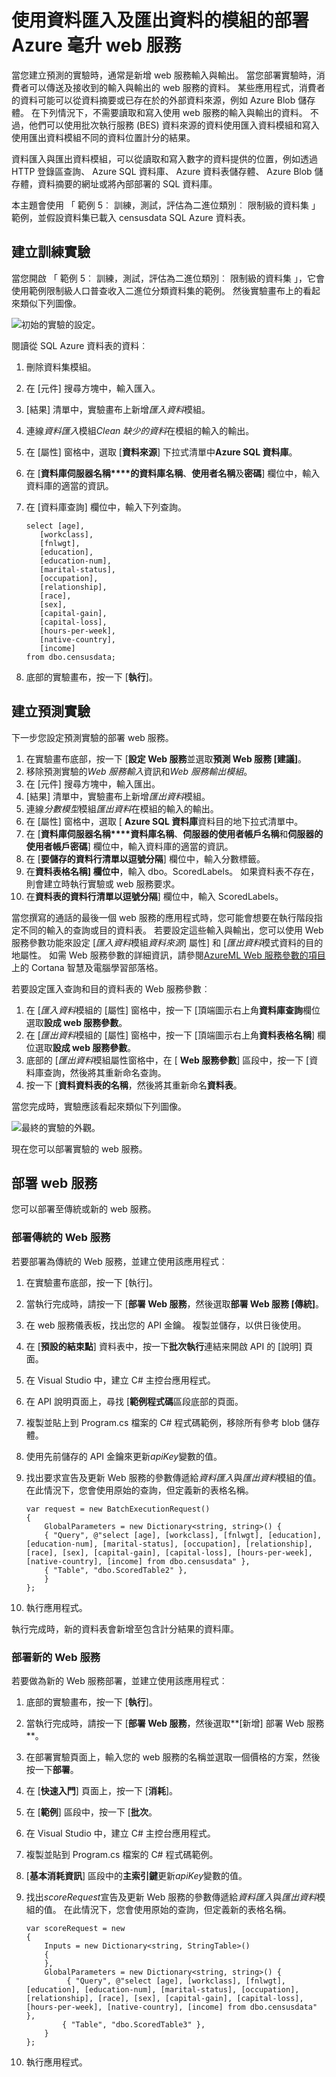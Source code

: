 <properties
    pageTitle="部署 Azure 毫升 web 服務的資料匯入及匯出資料的模組 |Microsoft Azure"
    description="瞭解如何傳送和接收來自 web 服務的資料使用的資料匯入與匯出資料的模組。"
    services="machine-learning"
    documentationCenter=""
    authors="vDonGlover"
    manager="raymondlaghaeian"
    editor=""/>

<tags
    ms.service="machine-learning"
    ms.workload="data-services"
    ms.tgt_pltfrm="na"
    ms.devlang="na"
    ms.topic="article"
    ms.date="08/12/2016"
    ms.author="v-donglo"/>



# <a name="deploying-azure-ml-web-services-that-use-data-import-and-data-export-modules"></a>使用資料匯入及匯出資料的模組的部署 Azure 毫升 web 服務 

當您建立預測的實驗時，通常是新增 web 服務輸入與輸出。 當您部署實驗時，消費者可以傳送及接收到的輸入與輸出的 web 服務的資料。 某些應用程式，消費者的資料可能可以從資料摘要或已存在於的外部資料來源，例如 Azure Blob 儲存體。 在下列情況下，不需要讀取和寫入使用 web 服務的輸入與輸出的資料。 不過，他們可以使用批次執行服務 (BES) 資料來源的資料使用匯入資料模組和寫入使用匯出資料模組不同的資料位置計分的結果。

資料匯入與匯出資料模組，可以從讀取和寫入數字的資料提供的位置，例如透過 HTTP 登錄區查詢、 Azure SQL 資料庫、 Azure 資料表儲存體、 Azure Blob 儲存體，資料摘要的網址或將內部部署的 SQL 資料庫。

本主題會使用 「 範例 5︰ 訓練，測試，評估為二進位類別︰ 限制級的資料集 」 範例，並假設資料集已載入 censusdata SQL Azure 資料表。

## <a name="create-the-training-experiment"></a>建立訓練實驗 
 
當您開啟 「 範例 5︰ 訓練，測試，評估為二進位類別︰ 限制級的資料集 」，它會使用範例限制級人口普查收入二進位分類資料集的範例。 然後實驗畫布上的看起來類似下列圖像。

![初始的實驗的設定。](./media/machine-learning-web-services-that-use-import-export-modules/initial-look-of-experiment.png)
  

閱讀從 SQL Azure 資料表的資料︰

1.  刪除資料集模組。
2.  在 [元件] 搜尋方塊中，輸入匯入。
3.  [結果] 清單中，實驗畫布上新增*匯入資料*模組。
4.  連線*資料匯入*模組*Clean 缺少的資料*在模組的輸入的輸出。
5.  在 [屬性] 窗格中，選取 [**資料來源**] 下拉式清單中**Azure SQL 資料庫**。
6.  在 [**資料庫伺服器名稱****的資料庫名稱**、**使用者名稱**及**密碼**] 欄位中，輸入資料庫的適當的資訊。
7.  在 [資料庫查詢] 欄位中，輸入下列查詢。

        select [age],
           [workclass],
           [fnlwgt],
           [education],
           [education-num],
           [marital-status],
           [occupation],
           [relationship],
           [race],
           [sex],
           [capital-gain],
           [capital-loss],
           [hours-per-week],
           [native-country],
           [income]
        from dbo.censusdata;

8.  底部的實驗畫布，按一下 [**執行**]。

## <a name="create-the-predictive-experiment"></a>建立預測實驗

下一步您設定預測實驗的部署 web 服務。

1.  在實驗畫布底部，按一下 [**設定 Web 服務**並選取**預測 Web 服務 [建議]**。
2.  移除預測實驗的*Web 服務輸入*資訊和*Web 服務輸出模組*。 
3.  在 [元件] 搜尋方塊中，輸入匯出。
4.  [結果] 清單中，實驗畫布上新增*匯出資料*模組。
5.  連線*分數模型*模組*匯出資料*在模組的輸入的輸出。 
6.  在 [屬性] 窗格中，選取 [ **Azure SQL 資料庫**資料目的地下拉式清單中。
7.  在 [**資料庫伺服器名稱****資料庫名稱**、**伺服器的使用者帳戶名稱**和**伺服器的使用者帳戶密碼**] 欄位中，輸入資料庫的適當的資訊。
8.  在 [**要儲存的資料行清單以逗號分隔**] 欄位中，輸入分數標籤。
9.  在**資料表格名稱] 欄位中**，輸入 dbo。ScoredLabels。 如果資料表不存在，則會建立時執行實驗或 web 服務要求。
10. 在**資料表的資料行清單以逗號分隔**] 欄位中，輸入 ScoredLabels。

當您撰寫的通話的最後一個 web 服務的應用程式時，您可能會想要在執行階段指定不同的輸入的查詢或目的資料表。 若要設定這些輸入與輸出，您可以使用 Web 服務參數功能來設定 [*匯入資料*模組*資料來源*] 屬性] 和 [*匯出資料*模式資料的目的地屬性。  如需 Web 服務參數的詳細資訊，請參閱[AzureML Web 服務參數的項目](https://blogs.technet.microsoft.com/machinelearning/2014/11/25/azureml-web-service-parameters/)上的 Cortana 智慧及電腦學習部落格。

若要設定匯入查詢和目的資料表的 Web 服務參數︰

1.  在 [*匯入資料*模組的 [屬性] 窗格中，按一下 [頂端圖示右上角**資料庫查詢**欄位選取**設成 web 服務參數**。
2.  在 [*匯出資料*模組的 [屬性] 窗格中，按一下 [頂端圖示右上角**資料表格名稱**] 欄位選取**設成 web 服務參數**。
3.  底部的 [*匯出資料*模組屬性窗格中，在 [ **Web 服務參數**] 區段中，按一下 [資料庫查詢，然後將其重新命名查詢。
4.  按一下 [**資料資料表的名稱**，然後將其重新命名**資料表**。

當您完成時，實驗應該看起來類似下列圖像。
 
![最終的實驗的外觀。](./media/machine-learning-web-services-that-use-import-export-modules/experiment-with-import-data-added.png)

現在您可以部署實驗的 web 服務。

## <a name="deploy-the-web-service"></a>部署 web 服務 
您可以部署至傳統或新的 web 服務。

### <a name="deploy-a-classic-web-service"></a>部署傳統的 Web 服務

若要部署為傳統的 Web 服務，並建立使用該應用程式︰

1.  在實驗畫布底部，按一下 [執行]。
2.  當執行完成時，請按一下 [**部署 Web 服務**，然後選取**部署 Web 服務 [傳統]**。
3.  在 web 服務儀表板，找出您的 API 金鑰。 複製並儲存，以供日後使用。
4.  在 [**預設的結束點**] 資料表中，按一下**批次執行**連結来開啟 API 的 [說明] 頁面。
5.  在 Visual Studio 中，建立 C# 主控台應用程式。
6.  在 API 說明頁面上，尋找 [**範例程式碼**區段底部的頁面。
7.  複製並貼上到 Program.cs 檔案的 C# 程式碼範例，移除所有參考 blob 儲存體。
8.  使用先前儲存的 API 金鑰來更新*apiKey*變數的值。
9.  找出要求宣告及更新 Web 服務的參數傳遞給*資料匯入*與*匯出資料*模組的值。 在此情況下，您會使用原始的查詢，但定義新的表格名稱。

        var request = new BatchExecutionRequest() 
        {   
            GlobalParameters = new Dictionary<string, string>() {
            { "Query", @"select [age], [workclass], [fnlwgt], [education], [education-num], [marital-status], [occupation], [relationship], [race], [sex], [capital-gain], [capital-loss], [hours-per-week], [native-country], [income] from dbo.censusdata" },
            { "Table", "dbo.ScoredTable2" },
            }
        };

10. 執行應用程式。 

執行完成時，新的資料表會新增至包含計分結果的資料庫。

### <a name="deploy-a-new-web-service"></a>部署新的 Web 服務

若要做為新的 Web 服務部署，並建立使用該應用程式︰

1.  底部的實驗畫布，按一下 [**執行**]。
2.  當執行完成時，請按一下 [**部署 Web 服務**，然後選取**[新增] 部署 Web 服務**。
3.  在部署實驗頁面上，輸入您的 web 服務的名稱並選取一個價格的方案，然後按一下**部署**。
4.  在 [**快速入門**] 頁面上，按一下 [**消耗**]。
5.  在 [**範例**] 區段中，按一下 [**批次**。
6.  在 Visual Studio 中，建立 C# 主控台應用程式。
7.  複製並貼到 Program.cs 檔案的 C# 程式碼範例。
8.  [**基本消耗資訊**] 區段中的**主索引鍵**更新*apiKey*變數的值。
9.  找出*scoreRequest*宣告及更新 Web 服務的參數傳遞給*資料匯入*與*匯出資料*模組的值。 在此情況下，您會使用原始的查詢，但定義新的表格名稱。

        var scoreRequest = new
        {
            Inputs = new Dictionary<string, StringTable>()
            {
            },
            GlobalParameters = new Dictionary<string, string>() {
                 { "Query", @"select [age], [workclass], [fnlwgt], [education], [education-num], [marital-status], [occupation], [relationship], [race], [sex], [capital-gain], [capital-loss], [hours-per-week], [native-country], [income] from dbo.censusdata" },
                { "Table", "dbo.ScoredTable3" },
            }
        };

10. 執行應用程式。 
 

